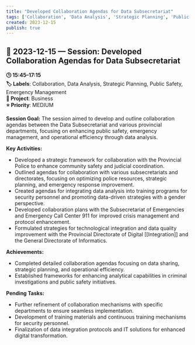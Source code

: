 ```yaml
---
title: "Developed Collaboration Agendas for Data Subsecretariat"
tags: ['Collaboration', 'Data Analysis', 'Strategic Planning', 'Public Safety', 'Emergency Management']
created: 2023-12-15
publish: true
---
```


## 📅 2023-12-15 — Session: Developed Collaboration Agendas for Data Subsecretariat

**🕒 15:45–17:15**  
**🏷️ Labels**: Collaboration, Data Analysis, Strategic Planning, Public Safety, Emergency Management  
**📂 Project**: Business  
**⭐ Priority**: MEDIUM  


**Session Goal:** The session aimed to develop and outline collaboration agendas between the Data Subsecretariat and various provincial departments, focusing on enhancing public safety, emergency management, and operational efficiency through data analysis.

**Key Activities:**
- Developed a strategic framework for collaboration with the Provincial Police to enhance community safety and judicial coordination.
- Outlined agendas for collaboration with various subsecretariats and directorates, focusing on optimizing police resources, strategic planning, and emergency response improvement.
- Created agendas for integrating data analysis into training programs for security personnel and promoting data-driven strategies with a gender perspective.
- Developed collaboration plans with the Subsecretariat of Emergencies and Emergency Call Center 911 for improved crisis management and protocol enhancement.
- Formulated strategies for technological integration and data quality improvement with the Provincial Directorate of Digital [[Integration]] and the General Directorate of Informatics.

**Achievements:**
- Completed detailed collaboration agendas focusing on data sharing, strategic planning, and operational efficiency.
- Established frameworks for enhancing analytical capabilities in criminal investigations and public safety initiatives.

**Pending Tasks:**
- Further refinement of collaboration mechanisms with specific departments to ensure seamless implementation.
- Development of training materials and continuous training mechanisms for security personnel.
- Finalization of data integration protocols and IT solutions for enhanced digital transformation.
